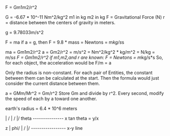 F = Gm1m2/r^2

G = -6.67 * 10^-11 Nm^2/kg^2
m1 in kg
m2 in kg
F = Gravitational Force (N)
r = distance between the centers of gravity in meters.

g = 9.78033m/s^2

F = ma
if a = g, then F = 9.8 * mass = Newtons = m*kg/s*s

ma = Gm1m2/r^2
a = Gm2/r^2 = m/s^2 = Nm^2/kg^2 * kg/m^2 = N/kg = m/s*s
F = Gm1m2/r^2
if m1,m2,and r are known: F = Newtons = m*kg/s*s
So, for each object, the acceleration would be F/m = a

Only the radius is non-constant.
For each pair of Entities, the constant between them can be calculated at the start.  Then the formula would just consider the current distance between them.

a = GMm/Mr^2 = Gm/r^2
Store Gm and divide by r^2.
Every second, modify the speed of each by a toward one another.

earth's radius = 6.4 * 10^6 meters

|  /
| /
|/  theta
--------------- x
tan theta = y/x

z
| phi/
|  /
|/
----------------- x-y line



